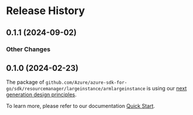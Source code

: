 # Release History

## 0.1.1 (2024-09-02)
### Other Changes


## 0.1.0 (2024-02-23)

The package of `github.com/Azure/azure-sdk-for-go/sdk/resourcemanager/largeinstance/armlargeinstance` is using our [next generation design principles](https://azure.github.io/azure-sdk/general_introduction.html).

To learn more, please refer to our documentation [Quick Start](https://aka.ms/azsdk/go/mgmt).